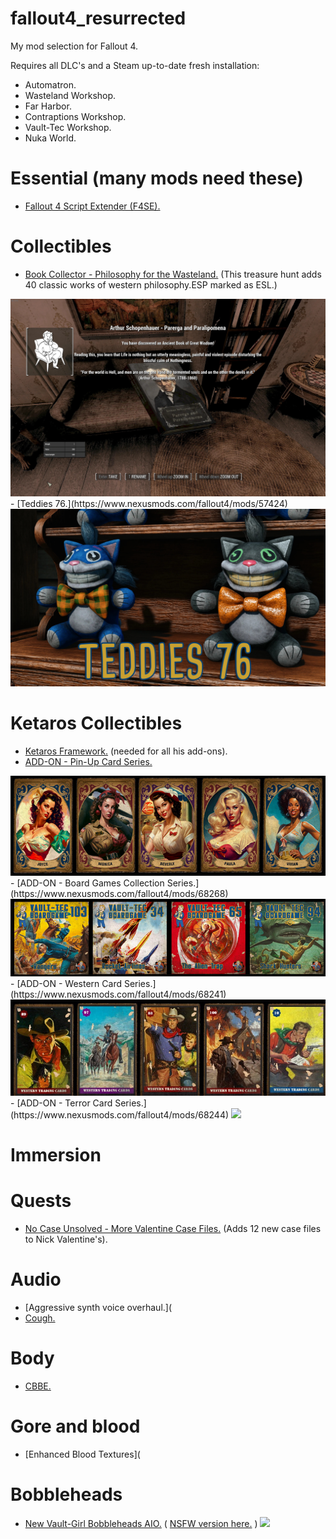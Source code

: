 # fallout4_resurrected

My mod selection for Fallout 4.

Requires all DLC's and a Steam up-to-date fresh installation:
  - Automatron.
  - Wasteland Workshop.
  - Far Harbor.
  - Contraptions Workshop.
  - Vault-Tec Workshop.
  - Nuka World.

# Essential (many mods need these)

  - [Fallout 4 Script Extender (F4SE).](https://www.nexusmods.com/fallout4/mods/42147?tab=files)

# Collectibles
  - [Book Collector - Philosophy for the Wasteland.](https://www.nexusmods.com/fallout4/mods/72568) (This treasure hunt adds 40 classic works of western philosophy.ESP marked as ESL.)
<img src="collectibles/philosophy_books.jpg"/>
  - [Teddies 76.](https://www.nexusmods.com/fallout4/mods/57424)
<img src="collectibles/teddies.jpg"/>

# Ketaros Collectibles
  - [Ketaros Framework.](https://www.nexusmods.com/fallout4/mods/68236) (needed for all his add-ons).
  - [ADD-ON - Pin-Up Card Series.](https://www.nexusmods.com/fallout4/mods/68239)
<img src="collectibles/ketaros/pin_up_cards.jpg"/>
  - [ADD-ON - Board Games Collection Series.](https://www.nexusmods.com/fallout4/mods/68268)
<img src="collectibles/ketaros/board_games.jpg"/>
  - [ADD-ON - Western Card Series.](https://www.nexusmods.com/fallout4/mods/68241)
<img src="collectibles/ketaros/western.jpg"/>
  - [ADD-ON - Terror Card Series.](https://www.nexusmods.com/fallout4/mods/68244)
<img src="screens/ketaros/terror.jpg"/>

# Immersion

# Quests
  - [No Case Unsolved - More Valentine Case Files.](https://www.nexusmods.com/fallout4/mods/58654) (Adds 12 new case files to Nick Valentine's).

# Audio
  - [Aggressive synth voice overhaul.](
  - [Cough.](https://www.nexusmods.com/fallout4/mods/49235)

# Body
  - [CBBE.](https://www.nexusmods.com/fallout4/mods/15)

# Gore and blood
  - [Enhanced Blood Textures](

# Bobbleheads
  - [New Vault-Girl Bobbleheads AIO.](https://www.nexusmods.com/fallout4/mods/60833) ( [NSFW version here.](https://www.nexusmods.com/fallout4/mods/63047) )
    <img src="screens/bobbleheads/1.jpg"/>

